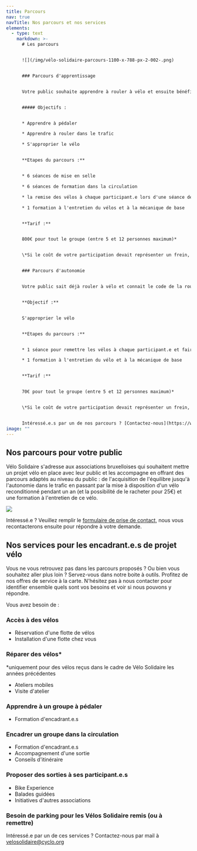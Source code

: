```yaml
---
title: Parcours
nav: true
navTitle: Nos parcours et nos services
elements:
  - type: text
    markdown: >-
      # Les parcours


      ![](/img/vélo-solidaire-parcours-1100-x-788-px-2-002-.png)


      ### Parcours d'apprentissage


      Votre public souhaite apprendre à rouler à vélo et ensuite bénéficier d’un Vélo Solidaire ? Le parcours d'apprentissage est très complet.


      ##### Objectifs :


      * Apprendre à pédaler

      * Apprendre à rouler dans le trafic

      * S'approprier le vélo


      **Etapes du parcours :**


      * 6 séances de mise en selle

      * 6 séances de formation dans la circulation

      * la remise des vélos à chaque participant.e lors d'une séance de formation dans la circulation

      * 1 formation à l'entretien du vélos et à la mécanique de base


      **Tarif :**


      800€ pour tout le groupe (entre 5 et 12 personnes maximum)*


      \*Si le coût de votre participation devait représenter un frein, n'hésitez pas à nous contacter, nous chercherons une solution ensemble.


      ### Parcours d'autonomie


      Votre public sait déjà rouler à vélo et connait le code de la route, il ne leur manque plus que le vélo pour s’y mettre ? Ce parcours est fait pour vous !


      **Objectif :**


      S'approprier le vélo


      **Etapes du parcours :**


      * 1 séance pour remettre les vélos à chaque participant.e et faire un sortie encadrée en circulation

      * 1 formation à l'entretien du vélo et à la mécanique de base


      **Tarif :**


      70€ pour tout le groupe (entre 5 et 12 personnes maximum)*


      \*Si le coût de votre participation devait représenter un frein, n'hésitez pas à nous contacter, nous chercherons une solution ensemble.


      Intéressé.e.s par un de nos parcours ? [Contactez-nous](https://www.velosolidaire.brussels/contact.fr)
image: ""
---
```

## Nos parcours pour votre public

V﻿élo Solidaire s'adresse aux associations bruxelloises qui souhaitent mettre un projet vélo en place avec leur public et les accompagne en offrant des parcours adaptés au niveau du public : de l'acquisition de l'équilibre jusqu'à l'autonomie dans le trafic en passant par la mise à disposition d'un vélo reconditionné pendant un an (et la possibilité de le racheter pour 25€) et une formation à l'entretien de ce vélo.

![](/img/parcours-vélo-sol.png)

I﻿ntéressé.e ? Veuillez remplir le [formulaire de prise de contact](https://docs.google.com/forms/d/e/1FAIpQLSeeFDRdUBAyHJ_UOU4R6lsb7VYAh_v39RN3zw9hxA-YE6lblw/viewform), nous vous recontacterons ensuite pour répondre à votre demande.

## Nos services pour les encadrant.e.s de projet vélo

V﻿ous ne vous retrouvez pas dans les parcours proposés ? Ou bien vous souhaitez aller plus loin ? Servez-vous dans notre boite à outils. Profitez de nos offres de service à la carte. N'hésitez pas à nous contacter pour identifier ensemble quels sont vos besoins et voir si nous pouvons y répondre.

V﻿ous avez besoin de :

### A﻿ccès à des vélos

* R﻿éservation d'une flotte de vélos
* I﻿nstallation d'une flotte chez vous

### R﻿éparer des vélos*

\*﻿uniquement pour des vélos reçus dans le cadre de Vélo Solidaire les années précédentes

* A﻿teliers mobiles
* V﻿isite d'atelier

### A﻿pprendre à un groupe à pédaler

* F﻿ormation d'encadrant.e.s

### E﻿ncadrer un groupe dans la circulation

* F﻿ormation d'encadrant.e.s
* A﻿ccompagnement d'une sortie
* C﻿onseils d'itinéraire

### P﻿roposer des sorties à ses participant.e.s

* B﻿ike Experience
* B﻿alades guidées
* I﻿nitiatives d'autres associations

### B﻿esoin de parking pour les Vélos Solidaire remis (ou à remettre)

I﻿ntéressé.e par un de ces services ? Contactez-nous par mail à velosolidaire@cyclo.org
